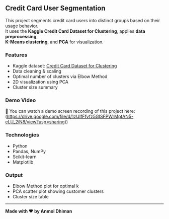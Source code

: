 ## Credit Card User Segmentation

This project segments credit card users into distinct groups based on their usage behavior.  
It uses the **Kaggle Credit Card Dataset for Clustering**, applies **data preprocessing**,  
**K-Means clustering**, and **PCA** for visualization.  

### Features
- Kaggle dataset: [Credit Card Dataset for Clustering](https://www.kaggle.com/datasets/arjunbhasin2013/ccdata)
- Data cleaning & scaling
- Optimal number of clusters via Elbow Method
- 2D visualization using PCA
- Cluster size summary

### Demo Video
🎥 You can watch a demo screen recording of this project here: 
(https://drive.google.com/file/d/1zUIfFfvfz5GISFPWrMptAN5-eLU_2iN8/view?usp=sharing))

### Technologies
- Python
- Pandas, NumPy
- Scikit-learn
- Matplotlib

### Output
- Elbow Method plot for optimal k
- PCA scatter plot showing customer clusters
- Cluster size table

---

**Made with ❤️ by Anmol Dhiman**
